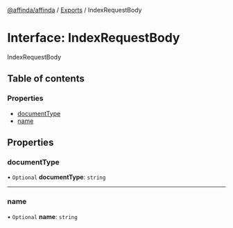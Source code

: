 [@affinda/affinda](../README.md) / [Exports](../modules.md) / IndexRequestBody

# Interface: IndexRequestBody

IndexRequestBody

## Table of contents

### Properties

- [documentType](IndexRequestBody.md#documenttype)
- [name](IndexRequestBody.md#name)

## Properties

### documentType

• `Optional` **documentType**: `string`

___

### name

• `Optional` **name**: `string`
